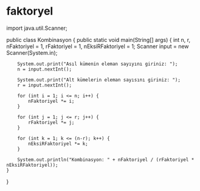 # faktoryel
import java.util.Scanner;

public class Kombinasyon {
    public static void main(String[] args) {
        int n, r, nFaktoriyel = 1, rFaktoriyel = 1, nEksiRFaktoriyel = 1;
        Scanner input = new Scanner(System.in);


        System.out.print("Asıl kümenin eleman sayıyını giriniz: ");
        n = input.nextInt();

        System.out.print("Alt kümelerin eleman sayısını giriniz: ");
        r = input.nextInt();

        for (int i = 1; i <= n; i++) {
            nFaktoriyel *= i;
        }

        for (int j = 1; j <= r; j++) {
            rFaktoriyel *= j;
        }

        for (int k = 1; k <= (n-r); k++) {
            nEksiRFaktoriyel *= k;
        }

        System.out.println("Kombinasyon: " + nFaktoriyel / (rFaktoriyel * nEksiRFaktoriyel));
    }
}

